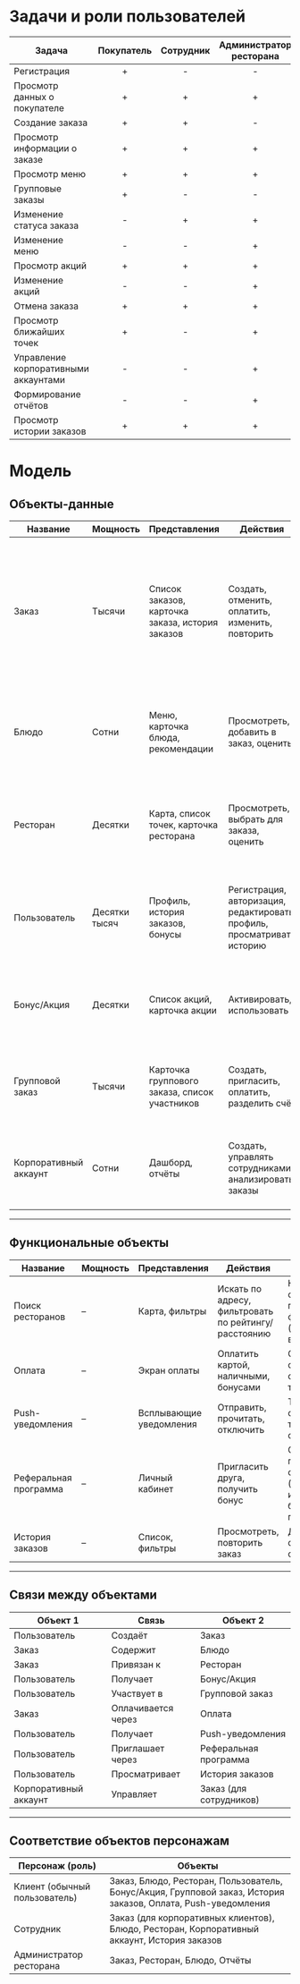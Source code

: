 # Задачи и роли пользователей

| **Задача**                     | **Покупатель** | **Сотрудник** | **Администратор ресторана** |
|--------------------------------|:--------------:|:-------------:|:---------------------------:|
| Регистрация                    |       +        |       -       |              -              |
| Просмотр данных о покупателе   |       +        |       +       |              +              |
| Создание заказа                |       +        |       +       |              -              |
| Просмотр информации о заказе   |       +        |       +       |              +              |
| Просмотр меню                  |       +        |       +       |              +              |
| Групповые заказы               |       +        |       -       |              -              |
| Изменение статуса заказа       |       -        |       +       |              +              |
| Изменение меню                 |       -        |       -       |              +              |
| Просмотр акций                 |       +        |       +       |              +              |
| Изменение акций                |       -        |       -       |              +              |
| Отмена заказа                  |       +        |       +       |              +              |
| Просмотр ближайших точек       |       +        |       -       |              +              |
| Управление корпоративными аккаунтами |       -   |       -       |              +              |
| Формирование отчётов           |       -        |       -       |              +              |
| Просмотр истории заказов       |       +        |       +       |              +              |


# Модель 
## Объекты-данные
| Название            | Мощность      | Представления                          | Действия                                      | Атрибуты                                                                                     |
|---------------------|---------------|----------------------------------------|-----------------------------------------------|---------------------------------------------------------------------------------------------|
| Заказ               | Тысячи        | Список заказов, карточка заказа, история заказов | Создать, отменить, оплатить, изменить, повторить | ID, дата/время, статус, список блюд, сумма, способ оплаты, адрес доставки/самовывоза, время предзаказа |
| Блюдо               | Сотни         | Меню, карточка блюда, рекомендации     | Просмотреть, добавить в заказ, оценить        | ID, название, описание, цена, категория, фото, рейтинг, аллергены, вес                     |
| Ресторан            | Десятки       | Карта, список точек, карточка ресторана | Просмотреть, выбрать для заказа, оценить     | ID, название, адрес, координаты, график работы, рейтинг, фото, средний чек                  |
| Пользователь        | Десятки тысяч| Профиль, история заказов, бонусы      | Регистрация, авторизация, редактировать профиль, просматривать историю | ID, имя, email, телефон, адрес, бонусный баланс, история заказов                          |
| Бонус/Акция         | Десятки       | Список акций, карточка акции            | Активировать, использовать                   | ID, название, описание, условия, срок действия, тип (скидка, подарок)                      |
| Групповой заказ     | Тысячи        | Карточка группового заказа, список участников | Создать, пригласить, оплатить, разделить счёт | ID, инициатор, список участников, общая сумма, статус                                      |
| Корпоративный аккаунт| Сотни         | Дашборд, отчёты                        | Создать, управлять сотрудниками, анализировать заказы | ID, название компании, список сотрудников, лимит бюджета, отчёты                          |
---
## Функциональные объекты
| Название               | Мощность | Представления               | Действия                                      | Атрибуты                                                                                     |
|------------------------|----------|-----------------------------|-----------------------------------------------|---------------------------------------------------------------------------------------------|
| Поиск ресторанов       | –        | Карта, фильтры              | Искать по адресу, фильтровать по рейтингу/расстоянию | Ключевые слова, радиус поиска, фильтры (рейтинг, время работы)                            |
| Оплата                 | –        | Экран оплаты                | Оплатить картой, наличными, бонусами          | Способ оплаты, сумма, статус транзакции                                                     |
| Push-уведомления       | –        | Всплывающие уведомления     | Отправить, прочитать, отключить              | Тип (акция, статус заказа), текст, время отправки                                          |
| Реферальная программа  | –        | Личный кабинет             | Пригласить друга, получить бонус             | Ссылка-приглашение, статус (активно/использовано), бонус за приглашение                     |
| История заказов        | –        | Список, фильтры             | Просмотреть, повторить заказ                 | Дата, сумма, список блюд, статус                                                            |
---
## Связи между объектами
| Объект 1               | Связь          | Объект 2               |
|------------------------|----------------|------------------------|
| Пользователь           | Создаёт        | Заказ                  |
| Заказ                  | Содержит       | Блюдо                  |
| Заказ                  | Привязан к     | Ресторан               |
| Пользователь           | Получает       | Бонус/Акция            |
| Пользователь           | Участвует в    | Групповой заказ        |
| Заказ                  | Оплачивается через | Оплата            |
| Пользователь           | Получает       | Push-уведомления       |
| Пользователь           | Приглашает через | Реферальная программа |
| Пользователь           | Просматривает  | История заказов        |
| Корпоративный аккаунт  | Управляет      | Заказ (для сотрудников)|
---
## Соответствие объектов персонажам
  Персонаж (роль)        | Объекты                                                                                     |
 |------------------------|---------------------------------------------------------------------------------------------|
 | Клиент (обычный пользователь) | Заказ, Блюдо, Ресторан, Пользователь, Бонус/Акция, Групповой заказ, История заказов, Оплата, Push-уведомления |
 | Сотрудник              | Заказ (для корпоративных клиентов), Блюдо, Ресторан, Корпоративный аккаунт, История заказов |
 | Администратор ресторана | Заказ, Ресторан, Блюдо, Отчёты                                                             |

